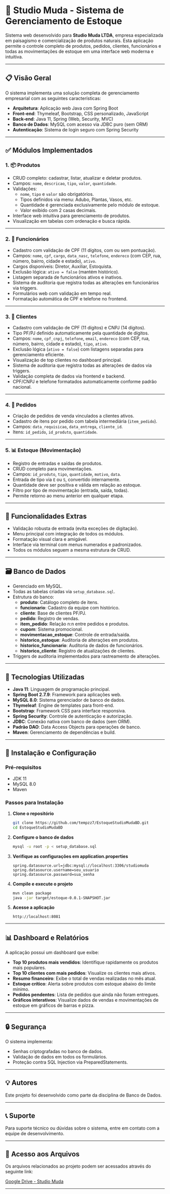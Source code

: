 # 🌿 Studio Muda - Sistema de Gerenciamento de Estoque

Sistema web desenvolvido para **Studio Muda LTDA**, empresa especializada em paisagismo e comercialização de produtos naturais. Esta aplicação permite o controle completo de produtos, pedidos, clientes, funcionários e todas as movimentações de estoque em uma interface web moderna e intuitiva.

---

## 📋 Visão Geral

O sistema implementa uma solução completa de gerenciamento empresarial com as seguintes características:

- **Arquitetura**: Aplicação web Java com Spring Boot
- **Front-end**: Thymeleaf, Bootstrap, CSS personalizado, JavaScript
- **Back-end**: Java 11, Spring (Web, Security, MVC)
- **Banco de Dados**: MySQL com acesso via JDBC puro (sem ORM)
- **Autenticação**: Sistema de login seguro com Spring Security

---

## ✅ Módulos Implementados

### 1. 📦 Produtos
- CRUD completo: cadastrar, listar, atualizar e deletar produtos.
- Campos: `nome`, `descricao`, `tipo`, `valor`, `quantidade`.
- Validações:
    - `nome`, `tipo` e `valor` são obrigatórios.
    - Tipos definidos via menu: Adubo, Plantas, Vasos, etc.
    - Quantidade é gerenciada exclusivamente pelo módulo de estoque.
    - Valor exibido com 2 casas decimais.
- Interface web intuitiva para gerenciamento de produtos.
- Visualização em tabelas com ordenação e busca rápida.

---

### 2. 👤 Funcionários
- Cadastro com validação de CPF (11 dígitos, com ou sem pontuação).
- Campos: `nome`, `cpf`, `cargo`, `data_nasc`, `telefone`, `endereco` (com CEP, rua, número, bairro, cidade e estado), `ativo`.
- Cargos disponíveis: Diretor, Auxiliar, Estoquista.
- Exclusão lógica: `ativo = false` (mantém histórico).
- Listagem separada de funcionários ativos e inativos.
- Sistema de auditoria que registra todas as alterações em funcionários via triggers.
- Formulários web com validação em tempo real.
- Formatação automática de CPF e telefone no frontend.

---

### 3. 🧍 Clientes
- Cadastro com validação de CPF (11 dígitos) e CNPJ (14 dígitos).
- Tipo PF/PJ definido automaticamente pela quantidade de dígitos.
- Campos: `nome`, `cpf_cnpj`, `telefone`, `email`, `endereco` (com CEP, rua, número, bairro, cidade e estado), `tipo`, `ativo`.
- Exclusão lógica (`ativo = false`) com listagens separadas para gerenciamento eficiente.
- Visualização de top clientes no dashboard principal.
- Sistema de auditoria que registra todas as alterações de dados via triggers.
- Validação completa de dados via frontend e backend.
- CPF/CNPJ e telefone formatados automaticamente conforme padrão nacional.

---

### 4. 🧾 Pedidos
- Criação de pedidos de venda vinculados a clientes ativos.
- Cadastro de itens por pedido com tabela intermediária (`item_pedido`).
- Campos: `data_requisicao`, `data_entrega`, `cliente_id`.
- Itens: `id_pedido`, `id_produto`, `quantidade`.

---

### 5. 📊 Estoque (Movimentação)
- Registro de entradas e saídas de produtos.
- CRUD completo para movimentações.
- Campos: `id_produto`, `tipo`, `quantidade`, `motivo`, `data`.
- Entrada de tipo via `E` ou `S`, convertido internamente.
- Quantidade deve ser positiva e válida em relação ao estoque.
- Filtro por tipo de movimentação (entrada, saída, todas).
- Permite retorno ao menu anterior em qualquer etapa.

---

## 🧠 Funcionalidades Extras

- Validação robusta de entrada (evita exceções de digitação).
- Menu principal com integração de todos os módulos.
- Formatação visual clara e amigável.
- Interface via terminal com menus numerados e padronizados.
- Todos os módulos seguem a mesma estrutura de CRUD.

---

## 🗃️ Banco de Dados

- Gerenciado em MySQL.
- Todas as tabelas criadas via `setup_database.sql`.
- Estrutura do banco:
  - **produto**: Catálogo completo de itens.
  - **funcionario**: Cadastro da equipe com histórico.
  - **cliente**: Base de clientes PF/PJ.
  - **pedido**: Registro de vendas.
  - **item_pedido**: Relação n:n entre pedidos e produtos.
  - **cupom**: Sistema promocional.
  - **movimentacao_estoque**: Controle de entrada/saída.
  - **historico_estoque**: Auditoria de alterações em produtos.
  - **historico_funcionario**: Auditoria de dados de funcionários.
  - **historico_cliente**: Registro de atualizações de clientes.
- Triggers de auditoria implementados para rastreamento de alterações.

---

## 🚀 Tecnologias Utilizadas

- **Java 11**: Linguagem de programação principal.
- **Spring Boot 2.7.9**: Framework para aplicações web.
- **MySQL 8.0**: Sistema gerenciador de banco de dados.
- **Thymeleaf**: Engine de templates para front-end.
- **Bootstrap**: Framework CSS para interface responsiva.
- **Spring Security**: Controle de autenticação e autorização.
- **JDBC**: Conexão nativa com banco de dados (sem ORM).
- **Padrão DAO**: Data Access Objects para operações de banco.
- **Maven**: Gerenciamento de dependências e build.

---

## 🔧 Instalação e Configuração

### Pré-requisitos

- JDK 11
- MySQL 8.0
- Maven

### Passos para Instalação

1. **Clone o repositório**
   ```bash
   git clone https://github.com/tempzz7/EstoqueStudioMudaBD.git
   cd EstoqueStudioMudaBD
   ```

2. **Configure o banco de dados**
   ```bash
   mysql -u root -p < setup_database.sql
   ```

3. **Verifique as configurações em application.properties**
   ```properties
   spring.datasource.url=jdbc:mysql://localhost:3306/studiomuda
   spring.datasource.username=seu_usuario
   spring.datasource.password=sua_senha
   ```

4. **Compile e execute o projeto**
   ```bash
   mvn clean package
   java -jar target/estoque-0.0.1-SNAPSHOT.jar
   ```

5. **Acesse a aplicação**
   ```
   http://localhost:8081
   ```

---

## 📊 Dashboard e Relatórios

A aplicação possui um dashboard que exibe:

- **Top 10 produtos mais vendidos**: Identifique rapidamente os produtos mais populares.
- **Top 10 clientes com mais pedidos**: Visualize os clientes mais ativos.
- **Resumo financeiro**: Exibe o total de vendas realizadas no mês atual.
- **Estoque crítico**: Alerta sobre produtos com estoque abaixo do limite mínimo.
- **Pedidos pendentes**: Lista de pedidos que ainda não foram entregues.
- **Gráficos interativos**: Visualize dados de vendas e movimentações de estoque em gráficos de barras e pizza.

---

## 🔒 Segurança

O sistema implementa:

- Senhas criptografadas no banco de dados.
- Validação de dados em todos os formulários.
- Proteção contra SQL Injection via PreparedStatements.

---

## 💡 Autores

Este projeto foi desenvolvido como parte da disciplina de Banco de Dados.

---

## 📞 Suporte

Para suporte técnico ou dúvidas sobre o sistema, entre em contato com a equipe de desenvolvimento.

---

## 📂 Acesso aos Arquivos

Os arquivos relacionados ao projeto podem ser acessados através do seguinte link:

[Google Drive - Studio Muda](https://drive.google.com/drive/folders/1qwyT-uzrC67BZYqoUOrW95nYa3ip0eBV)

---

